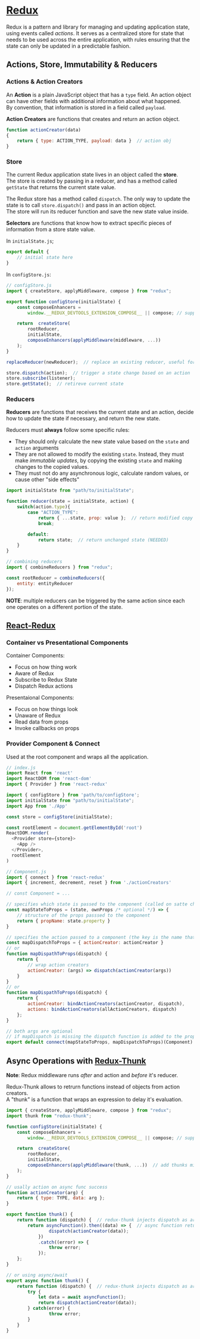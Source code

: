 # [Redux](https://redux.js.org/)

Redux is a pattern and library for managing and updating application state, using events called *actions*. It serves as a centralized store for state that needs to be used across the entire application, with rules ensuring that the state can only be updated in a predictable fashion.

## Actions, Store, Immutability & Reducers

### Actions & Action Creators

An **Action** is a plain JavaScript object that has a `type` field. An action object can have other fields with additional information about what happened.  
By convention, that information is stored in a field called `payload`.

**Action Creators** are functions that creates and return an action object.

```js
function actionCreator(data)
{
    return { type: ACTION_TYPE, payload: data }  // action obj
}
```

### Store

The current Redux application state lives in an object called the **store**.  
The store is created by passing in a reducer, and has a method called `getState` that returns the current state value.

The Redux store has a method called `dispatch`. The only way to update the state is to call `store.dispatch()` and pass in an action object.  
The store will run its reducer function and save the new state value inside.

**Selectors** are functions that know how to extract specific pieces of information from a store state value.

In `initialState.js`;

```js
export default {
    // initial state here
}
```

In `configStore.js`:

```js
// configStore.js
import { createStore, applyMiddleware, compose } from "redux";

export function configStore(initialState) {
    const composeEnhancers =
        window.__REDUX_DEVTOOLS_EXTENSION_COMPOSE__ || compose; // support for redux devtools

    return  createStore(
        rootReducer, 
        initialState, 
        composeEnhancers(applyMiddleware(middleware, ...))
    );
}

replaceReducer(newReducer);  // replace an existing reducer, useful for Hot Reload

store.dispatch(action);  // trigger a state change based on an action
store.subscribe(listener);
store.getState();  // retireve current state
```

### Reducers

**Reducers** are functions that receives the current state and an action, decide how to update the state if necessary, and return the new state.

Reducers must **always** follow some specific rules:

- They should only calculate the new state value based on the `state` and `action` arguments
- They are not allowed to modify the existing `state`.
Instead, they must make *immutable updates*, by copying the existing `state` and making changes to the copied values.
- They must not do any asynchronous logic, calculate random values, or cause other "side effects"

```js
import initialState from "path/to/initialState";

function reducer(state = initialState, action) {
    switch(action.type){
        case "ACTION_TYPE":
            return { ...state, prop: value };  // return modified copy of state (using spread operator)
            break;

        default:
            return state;  // return unchanged state (NEEDED)
    }
}

// combining reducers
import { combineReducers } from "redux";

const rootReducer = combineReducers({
    entity: entityReducer
});
```

**NOTE**: multiple reducers can be triggered by the same action since each one operates on a different portion of the state.

## [React-Redux](https://react-redux.js.org/)

### Container vs Presentational Components

Container Components:

- Focus on how thing work
- Aware of Redux
- Subscribe to Redux State
- Dispatch Redux actions

Presentaional Components:

- Focus on how things look
- Unaware of Redux
- Read data from props
- Invoke callbacks on props

### Provider Component & Connect

Used at the root component and wraps all the application.

```js
// index.js
import React from 'react'
import ReactDOM from 'react-dom'
import { Provider } from 'react-redux'

import { configStore } from 'path/to/configStore';
import initialState from "path/to/initialState";
import App from './App'

const store = configStore(initialState);

const rootElement = document.getElementById('root')
ReactDOM.render(
  <Provider store={store}>
    <App />
  </Provider>,
  rootElement
)
```

```js
// Component.js
import { connect } from 'react-redux'
import { increment, decrement, reset } from './actionCreators'

// const Component = ...

// specifies which state is passed to the component (called on satte change)
const mapStateToProps = (state, ownProps /* optional */) => {
    // structure of the props passsed to the component
    return { propName: state.property }
}

// specifies the action passed to a component (the key is the name that the prop will have )
const mapDispatchToProps = { actionCreator: actionCreator }
// or
function mapDispathToProps(dispatch) {
    return {
        // wrap action creators
        actionCreator: (args) => dispatch(actionCreator(args))
    }
}
// or
function mapDispathToProps(dispatch) {
    return {
        actionCreator: bindActionCreators(actionCreator, dispatch),
        actions: bindActionCreators(allActionCreators, dispatch)
    };
}

// both args are optional
// if mapDispatch is missing the dispatch function is added to the props
export default connect(mapStateToProps, mapDispatchToProps)(Component)
```

## Async Operations with [Redux-Thunk](https://github.com/reduxjs/redux-thunk)

**Note**: Redux middleware runs *after* and action and *before* it's reducer.

Redux-Thunk allows to retrurn functions instead of objects from action creators.  
A "thunk" is a function that wraps an expression to delay it's evaluation.

```js
import { createStore, applyMiddleware, compose } from "redux";
import thunk from "redux-thunk";

function configStore(initialState) {
    const composeEnhancers =
        window.__REDUX_DEVTOOLS_EXTENSION_COMPOSE__ || compose; // support for redux devtools

    return  createStore(
        rootReducer, 
        initialState, 
        composeEnhancers(applyMiddleware(thunk, ...))  // add thunks middleware
    );
}
```

```js
// usally action on async func success
function actionCreator(arg) {
    return { type: TYPE, data: arg };
}

export function thunk() {
    return function (dispatch) {  // redux-thunk injects dispatch as arg
        return asyncFunction().then((data) => {  // async function returns a promise
                dispatch(actionCreator(data));
            })
            .catch((error) => {
                throw error;
            });
    };
}

// or using async/await
export async function thunk() {
    return function (dispatch) {  // redux-thunk injects dispatch as arg
        try {
            let data = await asyncFunction();
            return dispatch(actionCreator(data));
        } catch(error) {
                throw error;
        }
    }
}
```
